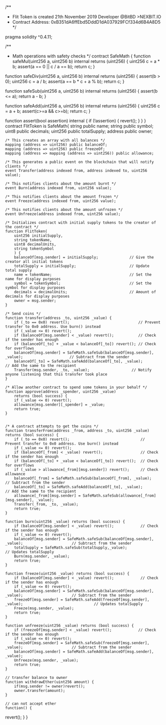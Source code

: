
/**
 * Flit Token is created 21th November 2019 Developer @BitBD >NEXBIT.IO
 * Contract Address: 0xB351dA6ffEbd5DddD1dA037929FCf334d6B4A8D5
*/




pragma solidity ^0.4.11;

/**
 * Math operations with safety checks
 */
contract SafeMath {
  function safeMul(uint256 a, uint256 b) internal returns (uint256) {
    uint256 c = a * b;
    assert(a == 0 || c / a == b);
    return c;
  }

  function safeDiv(uint256 a, uint256 b) internal returns (uint256) {
    assert(b > 0);
    uint256 c = a / b;
    assert(a == b * c + a % b);
    return c;
  }

  function safeSub(uint256 a, uint256 b) internal returns (uint256) {
    assert(b <= a);
    return a - b;
  }

  function safeAdd(uint256 a, uint256 b) internal returns (uint256) {
    uint256 c = a + b;
    assert(c>=a && c>=b);
    return c;
  }

  function assert(bool assertion) internal {
    if (!assertion) {
      revert();
    }
  }
}
contract FlitToken is SafeMath{
    string public name;
    string public symbol;
    uint8 public decimals;
    uint256 public totalSupply;
	address public owner;

    /* This creates an array with all balances */
    mapping (address => uint256) public balanceOf;
	mapping (address => uint256) public freezeOf;
    mapping (address => mapping (address => uint256)) public allowance;

    /* This generates a public event on the blockchain that will notify clients */
    event Transfer(address indexed from, address indexed to, uint256 value);

    /* This notifies clients about the amount burnt */
    event Burn(address indexed from, uint256 value);

	/* This notifies clients about the amount frozen */
    event Freeze(address indexed from, uint256 value);

	/* This notifies clients about the amount unfrozen */
    event Unfreeze(address indexed from, uint256 value);

    /* Initializes contract with initial supply tokens to the creator of the contract */
    function FlitToken(
        uint256 initialSupply,
        string tokenName,
        uint8 decimalUnits,
        string tokenSymbol
        ) {
        balanceOf[msg.sender] = initialSupply;              // Give the creator all initial tokens
        totalSupply = initialSupply;                        // Update total supply
        name = tokenName;                                   // Set the name for display purposes
        symbol = tokenSymbol;                               // Set the symbol for display purposes
        decimals = decimalUnits;                            // Amount of decimals for display purposes
		owner = msg.sender;
    }

    /* Send coins */
    function transfer(address _to, uint256 _value) {
        if (_to == 0x0) revert();                               // Prevent transfer to 0x0 address. Use burn() instead
		if (_value <= 0) revert();
        if (balanceOf[msg.sender] < _value) revert();           // Check if the sender has enough
        if (balanceOf[_to] + _value < balanceOf[_to]) revert(); // Check for overflows
        balanceOf[msg.sender] = SafeMath.safeSub(balanceOf[msg.sender], _value);                     // Subtract from the sender
        balanceOf[_to] = SafeMath.safeAdd(balanceOf[_to], _value);                            // Add the same to the recipient
        Transfer(msg.sender, _to, _value);                   // Notify anyone listening that this transfer took place
    }

    /* Allow another contract to spend some tokens in your behalf */
    function approve(address _spender, uint256 _value)
        returns (bool success) {
		if (_value <= 0) revert();
        allowance[msg.sender][_spender] = _value;
        return true;
    }


    /* A contract attempts to get the coins */
    function transferFrom(address _from, address _to, uint256 _value) returns (bool success) {
        if (_to == 0x0) revert();                                // Prevent transfer to 0x0 address. Use burn() instead
		if (_value <= 0) revert();
        if (balanceOf[_from] < _value) revert();                 // Check if the sender has enough
        if (balanceOf[_to] + _value < balanceOf[_to]) revert();  // Check for overflows
        if (_value > allowance[_from][msg.sender]) revert();     // Check allowance
        balanceOf[_from] = SafeMath.safeSub(balanceOf[_from], _value);                           // Subtract from the sender
        balanceOf[_to] = SafeMath.safeAdd(balanceOf[_to], _value);                             // Add the same to the recipient
        allowance[_from][msg.sender] = SafeMath.safeSub(allowance[_from][msg.sender], _value);
        Transfer(_from, _to, _value);
        return true;
    }

    function burn(uint256 _value) returns (bool success) {
        if (balanceOf[msg.sender] < _value) revert();            // Check if the sender has enough
		if (_value <= 0) revert();
        balanceOf[msg.sender] = SafeMath.safeSub(balanceOf[msg.sender], _value);                      // Subtract from the sender
        totalSupply = SafeMath.safeSub(totalSupply,_value);                                // Updates totalSupply
        Burn(msg.sender, _value);
        return true;
    }

	function freeze(uint256 _value) returns (bool success) {
        if (balanceOf[msg.sender] < _value) revert();            // Check if the sender has enough
		if (_value <= 0) revert();
        balanceOf[msg.sender] = SafeMath.safeSub(balanceOf[msg.sender], _value);                      // Subtract from the sender
        freezeOf[msg.sender] = SafeMath.safeAdd(freezeOf[msg.sender], _value);                                // Updates totalSupply
        Freeze(msg.sender, _value);
        return true;
    }

	function unfreeze(uint256 _value) returns (bool success) {
        if (freezeOf[msg.sender] < _value) revert();            // Check if the sender has enough
		if (_value <= 0) revert();
        freezeOf[msg.sender] = SafeMath.safeSub(freezeOf[msg.sender], _value);                      // Subtract from the sender
		balanceOf[msg.sender] = SafeMath.safeAdd(balanceOf[msg.sender], _value);
        Unfreeze(msg.sender, _value);
        return true;
    }

	// transfer balance to owner
	function withdrawEther(uint256 amount) {
		if(msg.sender != owner)revert();
		owner.transfer(amount);
	}

	// can not accept ether
	function() {
revert();    }
}
